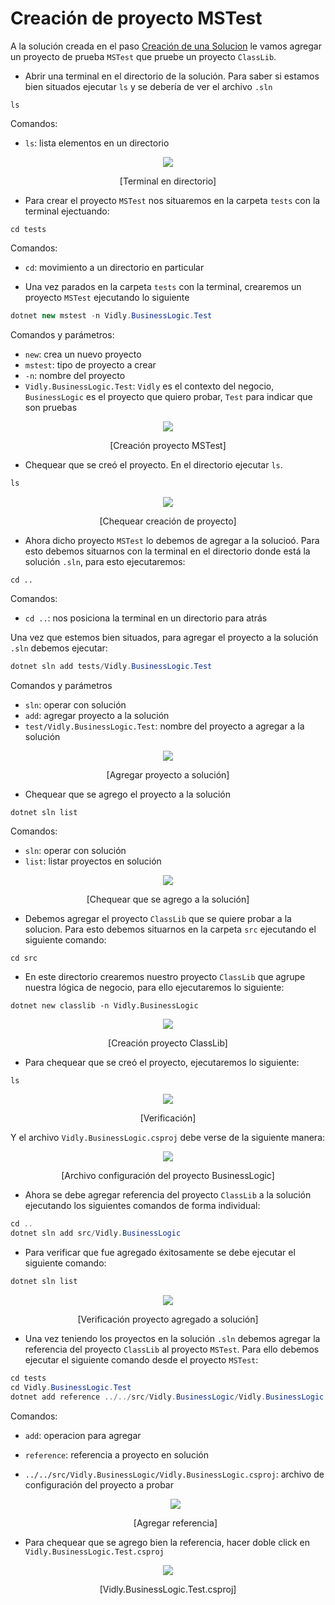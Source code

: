 # Creación de proyecto MSTest

A la solución creada en el paso [Creación de una Solucion](https://github.com/IngSoft-DA2/DA2-Tecnologia/blob/main/solution-creation.md) le vamos agregar un proyecto de prueba `MSTest` que pruebe un proyecto `ClassLib`.

- Abrir una terminal en el directorio de la solución. Para saber si estamos bien situados ejecutar `ls` y se debería de ver el archivo `.sln`

```
ls
```

Comandos:

- `ls`: lista elementos en un directorio

<p align="center">
<img src='./images/image.png'>
</p>
<p align="center">
[Terminal en directorio]
</p>

- Para crear el proyecto `MSTest` nos situaremos en la carpeta `tests` con la terminal ejectuando:

```
cd tests
```

Comandos:

- `cd`: movimiento a un directorio en particular

- Una vez parados en la carpeta `tests` con la terminal, crearemos un proyecto `MSTest` ejecutando lo siguiente

```C#
dotnet new mstest -n Vidly.BusinessLogic.Test
```

Comandos y parámetros:

- `new`: crea un nuevo proyecto
- `mstest`: tipo de proyecto a crear
- `-n`: nombre del proyecto
- `Vidly.BusinessLogic.Test`: `Vidly` es el contexto del negocio, `BusinessLogic` es el proyecto que quiero probar, `Test` para indicar que son pruebas

<p align="center">
<img src='./images/image-2.png'>
</p>

<p align="center">
[Creación proyecto MSTest]
</p>

- Chequear que se creó el proyecto. En el directorio ejecutar `ls`.

```C#
ls
```

<p align="center">
<img src='./images/image-3.png'>
</p>

<p align="center">
[Chequear creación de proyecto]
</p>

- Ahora dicho proyecto `MSTest` lo debemos de agregar a la solucioó. Para esto debemos situarnos con la terminal en el directorio donde está la solución `.sln`, para esto ejecutaremos:

```
cd ..
```

Comandos:

- `cd ..`: nos posiciona la terminal en un directorio para atrás

Una vez que estemos bien situados, para agregar el proyecto a la solución `.sln` debemos ejecutar:

```C#
dotnet sln add tests/Vidly.BusinessLogic.Test
```

Comandos y parámetros

- `sln`: operar con solución
- `add`: agregar proyecto a la solución
- `test/Vidly.BusinessLogic.Test`: nombre del proyecto a agregar a la solución

<p align="center">
<img src='./images/image-4.png'>
</p>

<p align="center">
[Agregar proyecto a solución]
</p>

- Chequear que se agrego el proyecto a la solución

```C#
dotnet sln list
```

Comandos:

- `sln`: operar con solución
- `list`: listar proyectos en solución

<p align="center">
<img src='./images/image-5.png'>
</p>

<p align="center">
[Chequear que se agrego a la solución]
</p>

- Debemos agregar el proyecto `ClassLib` que se quiere probar a la solucion. Para esto debemos situarnos en la carpeta `src` ejecutando el siguiente comando:

```
cd src
```

- En este directorio crearemos nuestro proyecto `ClassLib` que agrupe nuestra lógica de negocio, para ello ejecutaremos lo siguiente:

```
dotnet new classlib -n Vidly.BusinessLogic
```

<p align="center">
<img src='./images/image-7.png'>
</p>

<p align="center">
[Creación proyecto ClassLib]
</p>

- Para chequear que se creó el proyecto, ejecutaremos lo siguiente:

```
ls
```

<p align="center">
<img src='./images/image-8.png'>
</p>

<p align="center">
[Verificación]
</p>

Y el archivo `Vidly.BusinessLogic.csproj` debe verse de la siguiente manera:

<p align="center">
<img src='./images/image-9.png'>
</p>

<p align="center">
[Archivo configuración del proyecto BusinessLogic]
</p>

- Ahora se debe agregar referencia del proyecto `ClassLib` a la solución ejecutando los siguientes comandos de forma individual:

```C#
cd ..
dotnet sln add src/Vidly.BusinessLogic
```

- Para verificar que fue agregado éxitosamente se debe ejecutar el siguiente comando:

```C#
dotnet sln list
```

<p align="center">
<img src='./images/image-10.png'>
</p>

<p align="center">
[Verificación proyecto agregado a solución]
</p>

- Una vez teniendo los proyectos en la solución `.sln` debemos agregar la referencia del proyecto `ClassLib` al proyecto `MSTest`. Para ello debemos ejecutar el siguiente comando desde el proyecto `MSTest`:

```C#
cd tests
cd Vidly.BusinessLogic.Test
dotnet add reference ../../src/Vidly.BusinessLogic/Vidly.BusinessLogic.csproj
```

Comandos:

- `add`: operacion para agregar
- `reference`: referencia a proyecto en solución
- `../../src/Vidly.BusinessLogic/Vidly.BusinessLogic.csproj`: archivo de configuración del proyecto a probar

  <p align="center">
  <img src='./images/image-11.png'>
  </p>

  <p align="center">
  [Agregar referencia]
  </p>

- Para chequear que se agrego bien la referencia, hacer doble click en `Vidly.BusinessLogic.Test.csproj`
<p align="center">
<img src='./images/image-12.png'>
</p>
<p align="center">
[Vidly.BusinessLogic.Test.csproj]
</p>
